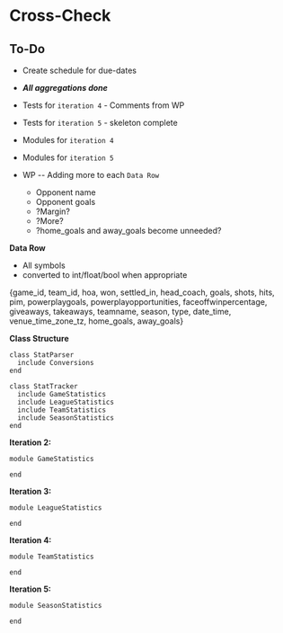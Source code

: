 # Cross-Check

## To-Do

- Create schedule for due-dates

- **_All aggregations done_**

- Tests for `iteration 4` - Comments from WP
- Tests for `iteration 5` - skeleton complete

- Modules for `iteration 4`
- Modules for `iteration 5`

- WP -- Adding more to each `Data Row`
  - Opponent name
  - Opponent goals
  - ?Margin?
  - ?More?
  - ?home_goals and away_goals become unneeded?

**Data Row**
- All symbols
- converted to int/float/bool when appropriate

{game_id, team_id, hoa, won, settled_in, head_coach,
 goals, shots, hits, pim, powerplaygoals, powerplayopportunities, faceoffwinpercentage, giveaways, takeaways, teamname, season, type, date_time, venue_time_zone_tz, home_goals, away_goals}

**Class Structure**
```
class StatParser
  include Conversions
end
```

```
class StatTracker
  include GameStatistics
  include LeagueStatistics
  include TeamStatistics
  include SeasonStatistics
end
```

**Iteration 2:**
```
module GameStatistics

end
```

**Iteration 3:**
```
module LeagueStatistics

end
```
**Iteration 4:**
```
module TeamStatistics

end
```

**Iteration 5:**
```
module SeasonStatistics

end
```
